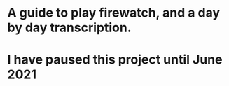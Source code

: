 # A guide to play firewatch, and a day by day transcription.
# I have paused this project until June 2021
